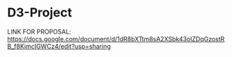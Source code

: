 # D3-Project

LINK FOR PROPOSAL:
https://docs.google.com/document/d/1dR8bXTtm8sA2XSbk43oIZDqGzostRB_f8KimcIGWCz4/edit?usp=sharing
